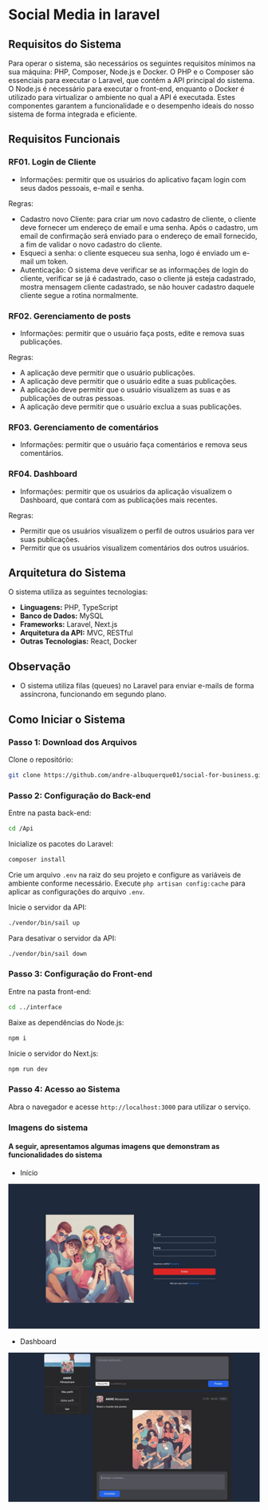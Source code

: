 # Social Media in laravel

## Requisitos do Sistema

Para operar o sistema, são necessários os seguintes requisitos mínimos na sua máquina: PHP, Composer, Node.js e Docker. O PHP e o Composer são essenciais para executar o Laravel, que contém a API principal do sistema. O Node.js é necessário para executar o front-end, enquanto o Docker é utilizado para virtualizar o ambiente no qual a API é executada. Estes componentes garantem a funcionalidade e o desempenho ideais do nosso sistema de forma integrada e eficiente.

## Requisitos Funcionais

### RF01. Login de Cliente

- Informações: permitir que os usuários do aplicativo façam login com seus dados pessoais, e-mail e senha.

Regras:

- Cadastro novo Cliente: para criar um novo cadastro de cliente, o cliente deve fornecer um endereço de email e uma senha. Após o cadastro, um email de confirmação será enviado para o endereço de email fornecido, a fim de validar o novo cadastro do cliente.
- Esqueci a senha: o cliente esqueceu sua senha, logo é enviado um e-mail um token.
- Autenticação: O sistema deve verificar se as informações de login do cliente, verificar se já é cadastrado, caso o cliente já esteja cadastrado, mostra mensagem cliente cadastrado, se não houver cadastro daquele cliente segue a rotina normalmente.

### RF02. Gerenciamento de posts

- Informações: permitir que o usuário faça posts, edite e remova suas publicações.

Regras:

- A aplicação deve permitir que o usuário publicações.
- A aplicação deve permitir que o usuário edite a suas publicações.
- A aplicação deve permitir que o usuário visualizem as suas e as publicações de outras pessoas.
- A aplicação deve permitir que o usuário exclua a suas publicações.

### RF03. Gerenciamento de comentários

- Informações: permitir que o usuário faça comentários e remova seus comentários.

### RF04. Dashboard

- Informações: permitir que os usuários da aplicação visualizem o Dashboard, que contará com as publicações mais recentes.

Regras:

- Permitir que os usuários visualizem o perfil de outros usuários para ver suas publicações.
- Permitir que os usuários visualizem comentários dos outros usuários.

## Arquitetura do Sistema

O sistema utiliza as seguintes tecnologias:

- **Linguagens:** PHP, TypeScript
- **Banco de Dados:** MySQL
- **Frameworks:** Laravel, Next.js
- **Arquitetura da API:** MVC, RESTful
- **Outras Tecnologias:** React, Docker

## Observação

- O sistema utiliza filas (queues) no Laravel para enviar e-mails de forma assíncrona, funcionando em segundo plano.

## Como Iniciar o Sistema

### Passo 1: Download dos Arquivos

Clone o repositório:

```bash
git clone https://github.com/andre-albuquerque01/social-for-business.git
```

### Passo 2: Configuração do Back-end

Entre na pasta back-end:

```bash
cd /Api
```

Inicialize os pacotes do Laravel:

```php
composer install
```

Crie um arquivo `.env` na raiz do seu projeto e configure as variáveis de ambiente conforme necessário.
Execute `php artisan config:cache` para aplicar as configurações do arquivo `.env`.

Inicie o servidor da API:

```bash
./vendor/bin/sail up
```

Para desativar o servidor da API:

```bash
./vendor/bin/sail down
```

### Passo 3: Configuração do Front-end

Entre na pasta front-end:

```bash
cd ../interface
```

Baixe as dependências do Node.js:

```bash
npm i
```

Inicie o servidor do Next.js:

```bash
npm run dev
```

### Passo 4: Acesso ao Sistema

Abra o navegador e acesse `http://localhost:3000` para utilizar o serviço.

### Imagens do sistema

#### A seguir, apresentamos algumas imagens que demonstram as funcionalidades do sistema

- Início

<img src="assets/index.jpg" alt="Index" />

- Dashboard

<img src="assets/dashboard.jpg" alt="Dashboard" />
